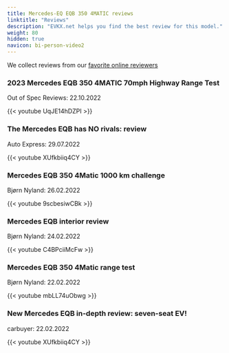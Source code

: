 ```yaml
---
title: Mercedes-EQ EQB 350 4MATIC reviews
linktitle: "Reviews"
description: "EVKX.net helps you find the best review for this model."
weight: 80
hidden: true
navicon: bi-person-video2
---
```

We collect reviews from our [favorite online reviewers](../../../../../guides/evreviewers/)

<div class="container text-center shadow p-2 pe-4 mb-5 bg-body-tertiary rounded border">
<h3>2023 Mercedes EQB 350 4MATIC 70mph Highway Range Test</h3>
<p>Out of Spec Reviews: 22.10.2022</p>

{{< youtube UqJE14hDZPI >}}

</div>
<div class="container text-center shadow p-2 pe-4 mb-5 bg-body-tertiary rounded border">
<h3>The Mercedes EQB has NO rivals: review</h3>
<p>Auto Express: 29.07.2022</p>

{{< youtube XUfkbiiq4CY >}}

</div>
<div class="container text-center shadow p-2 pe-4 mb-5 bg-body-tertiary rounded border">
<h3>Mercedes EQB 350 4Matic 1000 km challenge</h3>
<p>Bjørn Nyland: 26.02.2022</p>

{{< youtube 9scbesiwCBk >}}

</div>
<div class="container text-center shadow p-2 pe-4 mb-5 bg-body-tertiary rounded border">
<h3>Mercedes EQB interior review</h3>
<p>Bjørn Nyland: 24.02.2022</p>

{{< youtube C4BPciiMcFw >}}

</div>
<div class="container text-center shadow p-2 pe-4 mb-5 bg-body-tertiary rounded border">
<h3>Mercedes EQB 350 4Matic range test</h3>
<p>Bjørn Nyland: 22.02.2022</p>

{{< youtube mbLL74uObwg >}}

</div>
<div class="container text-center shadow p-2 pe-4 mb-5 bg-body-tertiary rounded border">
<h3>New Mercedes EQB in-depth review: seven-seat EV!</h3>
<p>carbuyer: 22.02.2022</p>

{{< youtube XUfkbiiq4CY >}}

</div>
